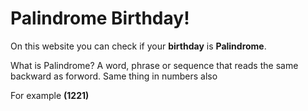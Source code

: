 # Palindrome Birthday!

On this website you can check if your **birthday** is **Palindrome**. 

What is Palindrome?
A word, phrase or sequence that reads the same backward as forword. Same thing in numbers also 

For example **(1221)** 